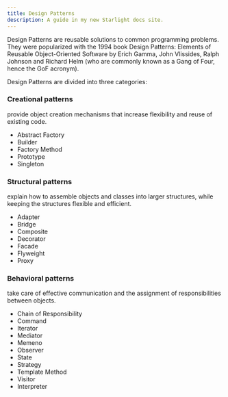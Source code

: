 ```yaml
---
title: Design Patterns
description: A guide in my new Starlight docs site.
---
```


Design Patterns are reusable solutions to common programming problems. They were popularized with the 1994 book Design Patterns: Elements of Reusable Object-Oriented Software by Erich Gamma, John Vlissides, Ralph Johnson and Richard Helm (who are commonly known as a Gang of Four, hence the GoF acronym).

Design Patterns are divided into three categories:

### **Creational patterns**

provide object creation mechanisms that increase flexibility and reuse of existing code.

- Abstract Factory
- Builder
- Factory Method
- Prototype
- Singleton


### **Structural patterns** 

explain how to assemble objects and classes into larger structures, while keeping the structures flexible and efficient.

- Adapter
- Bridge
- Composite
- Decorator
- Facade
- Flyweight
- Proxy


### **Behavioral patterns** 
take care of effective communication and the assignment of responsibilities between objects.

- Chain of Responsibility
- Command
- Iterator
- Mediator
- Memeno
- Observer
- State 
- Strategy
- Template Method
- Visitor
- Interpreter
